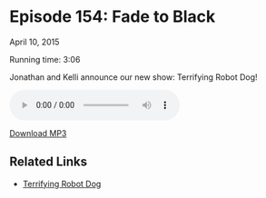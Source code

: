 Episode 154: Fade to Black
====
April 10, 2015

Running time: 3:06

Jonathan and Kelli announce our new show: Terrifying Robot Dog!

<audio preload="auto" controls>
    <source src="https://s3.amazonaws.com/nitch/Episode_154_Fade_To_Black.mp3" type="audio/mpeg" />
    <source src="https://s3.amazonaws.com/nitch/Episode_154_Fade_To_Black.ogg" type="audio/ogg" />
    Your browser does not support HTML5 audio. Please download the episode using the link below.
</audio>

[Download MP3](https://s3.amazonaws.com/nitch/Episode_154_Fade_To_Black.mp3 "Episode 154: Fade to Black")

## Related Links

* [Terrifying Robot Dog](http://show.terrifyingrobotdog.com/)
